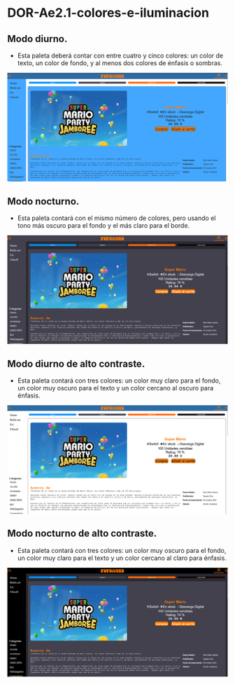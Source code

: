 # DOR-Ae2.1-colores-e-iluminacion

 ## Modo diurno. 
* Esta paleta deberá contar con entre cuatro y cinco colores: un color de texto, un color de fondo, y al menos dos colores de énfasis o sombras.
<p align="center"><img src="doc/diurno.png" width=""/></p>

 ## Modo nocturno. 
* Esta paleta contará con el mismo número de colores, pero usando el tono más oscuro para el fondo y el más claro para el borde.
<p align="center"><img src="doc/nocturno.png" width=""/></p>

 ## Modo diurno de alto contraste. 

* Esta paleta contará con tres colores: un color muy claro para el fondo, un color muy oscuro para el texto y un color cercano al oscuro para énfasis.
<p align="center"><img src="doc/diurnoAlto.png" width=""/></p>

 ## Modo nocturno de alto contraste.

* Esta paleta contará con tres colores: un color muy oscuro para el fondo, un color muy claro para el texto y un color cercano al claro para énfasis.
<p align="center"><img src="doc/nocturnoAltocontraste.png" width=""/></p>
